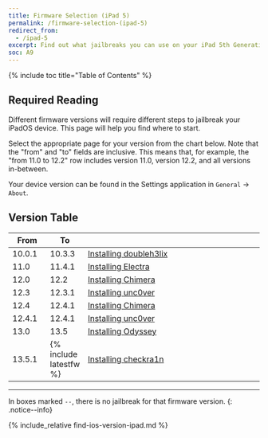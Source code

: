 ```yaml
---
title: Firmware Selection (iPad 5)
permalink: /firmware-selection-(ipad-5)
redirect_from:
  - /ipad-5
excerpt: Find out what jailbreaks you can use on your iPad 5th Generation
soc: A9
---
```


{% include toc title="Table of Contents" %}

## Required Reading

Different firmware versions will require different steps to jailbreak your iPadOS device. This page will help you find where to start.

Select the appropriate page for your version from the chart below. Note that the "from" and "to" fields are inclusive. This means that, for example, the "from 11.0 to 12.2" row includes version 11.0, version 12.2, and all versions in-between.

Your device version can be found in the Settings application in `General` -> `About`.

## Version Table

<table class="version_table">
  <colgroup>
    <col span="1" style="width: 15%;">
    <col span="1" style="width: 15%;">
    <col span="1" style="width: 70%;">
  </colgroup>
  <thead>
    <tr>
      <th>From</th>
      <th>To</th>
      <th></th>
    </tr>
  </thead>
  <tbody>
    <tr>
      <td>10.0.1</td>
      <td>10.3.3</td>
      <td><a href="installing-doubleh3lix">Installing doubleh3lix</a></td>
    </tr>
    <tr>
      <td>11.0</td>
      <td>11.4.1</td>
      <td><a href="installing-electra">Installing Electra</a></td>
    </tr>
    <tr>
      <td>12.0</td>
      <td>12.2</td>
      <td><a href="installing-chimera">Installing Chimera</a></td>
    </tr>
    <tr>
      <td>12.3</td>
      <td>12.3.1</td>
      <td><a href="installing-unc0ver">Installing unc0ver</a></td>
    </tr>
    <tr>
      <td>12.4</td>
      <td>12.4.1</td>
      <td><a href="installing-chimera">Installing Chimera</a></td>
    </tr>
    <tr>
      <td>12.4.1</td>
      <td>12.4.1</td>
      <td><a href="installing-unc0ver">Installing unc0ver</a></td>
    </tr>
    <tr>
      <td>13.0</td>
      <td>13.5</td>
      <td><a href="installing-odyssey">Installing Odyssey</a></td>
    </tr>
    <tr>
      <td>13.5.1</td>
      <td>{% include latestfw %}</td>
      <td><a href="installing-checkra1n">Installing checkra1n</a></td>
     </tr>
  </tbody>
</table>

---

In boxes marked `--`, there is no jailbreak for that firmware version.
{: .notice--info}

{% include_relative find-ios-version-ipad.md %}
